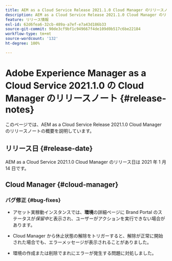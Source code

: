 ```yaml
---
title: AEM as a Cloud Service Release 2021.1.0 Cloud Manager のリリースノート
description: AEM as a Cloud Service Release 2021.1.0 Cloud Manager のリリースノート
feature: リリース情報
exl-id: 62d6fea6-32cb-489a-a7ef-e7a43d186b33
source-git-commit: 90de3cf9bf1c949667f4de109d0b517c6be22184
workflow-type: tm+mt
source-wordcount: '132'
ht-degree: 100%

---
```


# Adobe Experience Manager as a Cloud Service 2021.1.0 の Cloud Manager のリリースノート {#release-notes}

このページでは、AEM as a Cloud Service Release 2021.1.0 Cloud Manager のリリースノートの概要を説明しています。

## リリース日 {#release-date}

AEM as a Cloud Service 2021.1.0 Cloud Manager のリリース日は 2021 年 1 月 14 日です。

## Cloud Manager {#cloud-manager}

### バグ修正 {#bug-fixes}

* アセット実稼動インスタンスでは、**環境**&#x200B;の詳細ページに Brand Portal のステータスが&#x200B;*保留中*&#x200B;と表示され、ユーザーがアクションを実行できない場合があります。

* Cloud Manager から休止状態の解除をトリガーすると、解除が正常に開始された場合でも、エラーメッセージが表示されることがありました。

* 環境の作成または削除でまれにエラーが発生する問題に対処しました。
